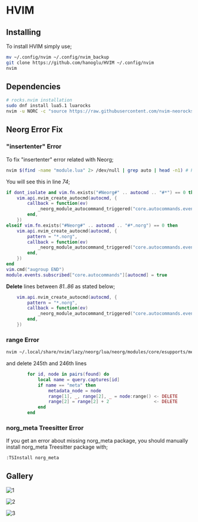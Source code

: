 # HVIM
## Installing
To install HVIM simply use;
```bash
mv ~/.config/nvim ~/.config/nvim_backup
git clone https://github.com/hanoglu/HVIM ~/.config/nvim
nvim
```
## Dependencies
```bash
# rocks.nvim installation
sudo dnf install lua5.1 luarocks
nvim -u NORC -c "source https://raw.githubusercontent.com/nvim-neorocks/rocks.nvim/master/installer.lua"
```

## Neorg Error Fix
### "insertenter" Error
To fix "insertenter" error related with Neorg;
```bash
nvim $(find -name "module.lua" 2> /dev/null | grep auto | head -n1) # Possibly: ~/.local/share/nvim/lazy/neorg/lua/neorg/modules/core/autocommands/module.lua

```
You will see this in line *74*;
```lua
if dont_isolate and vim.fn.exists("#Neorg#" .. autocmd .. "#*") == 0 then
    vim.api.nvim_create_autocmd(autocmd, {
        callback = function(ev)
            _neorg_module_autocommand_triggered("core.autocommands.events." .. autocmd, false, ev)
        end,
    })
elseif vim.fn.exists("#Neorg#" .. autocmd .. "#*.norg") == 0 then
    vim.api.nvim_create_autocmd(autocmd, {
        pattern = "*.norg",
        callback = function(ev)
            _neorg_module_autocommand_triggered("core.autocommands.events." .. autocmd, true, ev)
        end,
    })
end
vim.cmd("augroup END")
module.events.subscribed["core.autocommands"][autocmd] = true
```
**Delete** lines between *81..86* as stated below;
```lua
    vim.api.nvim_create_autocmd(autocmd, {
        pattern = "*.norg",
        callback = function(ev)
            _neorg_module_autocommand_triggered("core.autocommands.events." .. autocmd, true, ev)
        end,
    })
```
### range Error
```bash
nvim ~/.local/share/nvim/lazy/neorg/lua/neorg/modules/core/esupports/metagen/module.lua
```
and delete 245th and 246th lines
```lua
        for id, node in pairs(found) do
            local name = query.captures[id]
            if name == "meta" then
                metadata_node = node
                range[1], _, range[2], _ = node:range() <- DELETE
                range[2] = range[2] + 2                 <- DELETE
            end
        end

```
### norg_meta Treesitter Error
If you get an error about missing norg_meta package, you should manually install norg_meta Treesitter package with;
```vimscript
:TSInstall norg_meta
```
## Gallery
![1](https://github.com/user-attachments/assets/4ce4234b-ec31-4638-afcb-b15bc83f3d61)

![2](https://github.com/user-attachments/assets/ecc68a27-b037-460d-a222-8a25ae3064e5)

![3](https://github.com/user-attachments/assets/d921d44a-2c75-4add-af9e-50169897d2a2)
